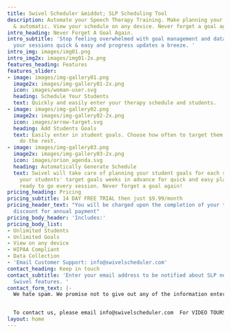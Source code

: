 ```yaml
---
title: Swivel Scheduler &middot; SLP Scheduling Tool
description: Automate your Speech Therapy Training. Make planning your sessions easy
  & automatic. View your schedule on any device. Never forget a goal again.
intro_heading: Never Forget A Goal Again.
intro_subtitle: 'Stop feeling overwhelmed with goal management and data. Make planning
  your sessions quick & easy and progress updates a breeze. '
intro_img: images/img01.png
intro_img2x: images/img01-2x.png
features_heading: Features
features_slider:
- image: images/img-gallery01.png
  image2x: images/img-gallery01-2x.png
  icon: images/woman-user.svg
  heading: Schedule Your Students
  text: Quickly and easily enter your therapy schedule and students.
- image: images/img-gallery02.png
  image2x: images/img-gallery02-2x.png
  icon: images/arrow-target.svg
  heading: Add Students Goals
  text: Easily enter in student goals. Choose how often to target them and let Swivel
    do the rest.
- image: images/img-gallery03.png
  image2x: images/img-gallery03-2x.png
  icon: images/orion_agenda.svg
  heading: Automatically Generate Schedule
  text: Swivel will take care of planning your student goals for each session. Know
    your students' target goals weeks in advance for quick and easy planning. Have
    ready to go every session. Never forget a goal again!
pricing_heading: Pricing
pricing_subtitle: 14 DAY FREE TRIAL then just $9.99/month
pricing_header_text: "You will be charged upon the completion of your trial.  \n10%
  discount for annual payment"
pricing_body_header: 'Includes:'
pricing_body_list:
- Unlimited Students
- Unlimited Goals
- View on any device
- HIPAA Compliant
- Data Collection
- 'Email Customer Support: info@swivelscheduler.com'
contact_heading: Keep in touch
contact_subtitle: 'Enter your email address to be notified about SLP news and new
  Swivel features. '
contact_form_text: |-
  We hate spam. We promise not to give out any of the information entered onto this site.


  To contact us, please email info@swivelscheduler.com  For VIDEO TOURS of SWIVEL's feature please visit bit.ly/swivelvideos
layout: home
---
```


